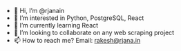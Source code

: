 - 👋 Hi, I’m @rjanain
- 👀 I’m interested in Python, PostgreSQL, React
- 🌱 I’m currently learning React
- 💞️ I’m looking to collaborate on any web scraping project
- 📫 How to reach me? Email:  rakesh@rjana.in

<!---
rjanain/rjanain is a ✨ special ✨ repository because its `README.md` (this file) appears on your GitHub profile.
You can click the Preview link to take a look at your changes.
--->
